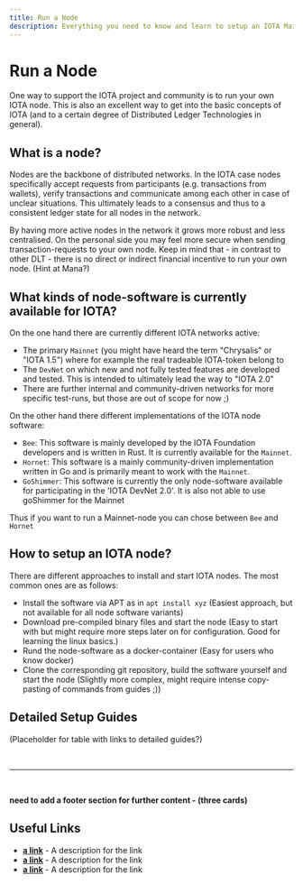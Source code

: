 ```yaml
---
title: Run a Node
description: Everything you need to know and learn to setup an IOTA Mainnet or DevNet Node and take actively part in the IOTA Network.
---
```



# Run a Node

One way to support the IOTA project and community is to run your own IOTA node. This is also an excellent way to get into the basic concepts of IOTA (and to a certain degree of Distributed Ledger Technologies in general).


## What is a node?

Nodes are the backbone of distributed networks. In the IOTA case nodes specifically accept requests from participants (e.g. transactions from wallets), verify transactions and communicate among each other in case of unclear situations. This ultimately leads to a consensus and thus to a consistent ledger state for all nodes in the network. 

By having more active nodes in the network it grows more robust and less centralised. On the personal side you may feel more secure when sending transaction-requests to your own node. Keep in mind that - in contrast to other DLT - there is no direct or indirect financial incentive to run your own node. (Hint at Mana?)


## What kinds of node-software is currently available for IOTA?

On the one hand there are currently different IOTA networks active: 

- The primary `Mainnet` (you might have heard the term "Chrysalis" or "IOTA 1.5") where for example the real tradeable IOTA-token belong to
- The `DevNet` on which new and not fully tested features are developed and tested. This is intended to ultimately lead the way to "IOTA 2.0"
- There are further internal and community-driven networks for more specific test-runs, but those are out of scope for now ;)

On the other hand there different implementations of the IOTA node software:

- `Bee`: This software is mainly developed by the IOTA Foundation developers and is written in Rust. It is currently available for the `Mainnet`.
- `Hornet`: This software is a mainly community-driven implementation written in Go and is primarily meant to work with the `Mainnet`.
- `GoShimmer`: This software is currently the only node-software available for participating in the 'IOTA DevNet 2.0'. It is also not able to use goShimmer for the Mainnet

Thus if you want to run a Mainnet-node you can chose between `Bee` and `Hornet`


## How to setup an IOTA node?

There are different approaches to install and start IOTA nodes. The most common ones are as follows:

- Install the software via APT as in `apt install xyz` (Easiest approach, but not available for all node software variants)
- Download pre-compiled binary files and start the node (Easy to start with but might require more steps later on for configuration. Good for learning the linux basics.)
- Rund the node-software as a docker-container (Easy for users who know docker)
- Clone the corresponding git repository, build the software yourself and start the node (Slightly more complex, might require intense copy-pasting of commands from guides ;))


## Detailed Setup Guides

(Placeholder for table with links to detailed guides?)




<br/>

----

<br/>

**need to add a footer section for further content - (three cards)**

## Useful Links
- **[a link](https://linkgoes.here)** - A description for the link
- **[a link](https://linkgoes.here)** - A description for the link
- **[a link](https://linkgoes.here)** - A description for the link

